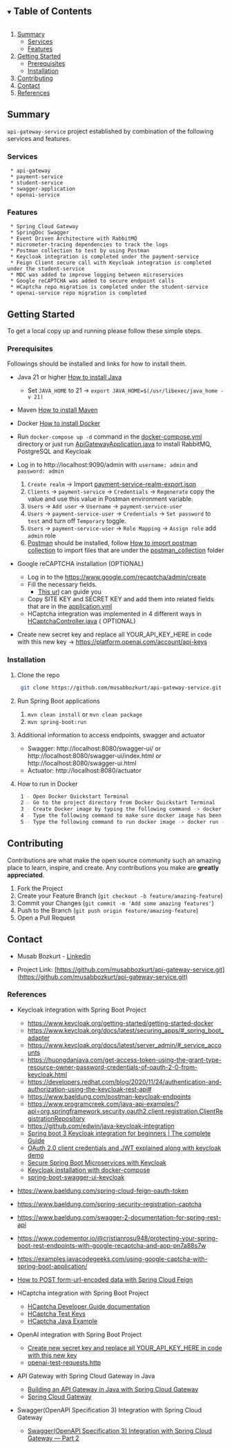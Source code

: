 <!-- TABLE OF CONTENTS -->
<details open="open">
  <summary><h2 style="display: inline-block">Table of Contents</h2></summary>
  <ol>
    <li>
      <a href="#summary">Summary</a>
      <ul>
        <li><a href="#services">Services</a></li>
        <li><a href="#features">Features</a></li>
      </ul>
    </li>
    <li>
      <a href="#getting-started">Getting Started</a>
      <ul>
        <li><a href="#prerequisites">Prerequisites</a></li>
        <li><a href="#installation">Installation</a></li>
      </ul>
    </li>
    <li><a href="#contributing">Contributing</a></li>
    <li><a href="#contact">Contact</a></li>
    <li><a href="#References">References</a></li>
  </ol>
</details>


<!-- SUMMARY -->

## Summary

`api-gateway-service` project established by combination of the following services and features.

### Services

   ```
    * api-gateway
    * payment-service
    * student-service
    * swagger-application
    * openai-service
   ```

### Features

   ```
    * Spring Cloud Gateway
    * SpringDoc Swagger
    * Event Driven Architecture with RabbitMQ
    * micrometer-tracing dependencies to track the logs
    * Postman collection to test by using Postman
    * Keycloak integration is completed under the payment-service
    * Feign Client secure call with Keycloak integration is completed under the student-service
    * MDC was added to improve logging between microservices
    * Google reCAPTCHA was added to secure endpoint calls
    * HCaptcha repo migration is completed under the student-service
    * openai-service repo migration is completed
   ```

<!-- GETTING STARTED -->

## Getting Started

To get a local copy up and running please follow these simple steps.

### Prerequisites

Followings should be installed and links for how to install them.

* Java 21 or higher [How to install Java](https://java.com/en/download/help/download_options.html)
    * Set `JAVA_HOME` to 21 -> `export JAVA_HOME=$(/usr/libexec/java_home -v 21)`
* Maven [How to install Maven](https://maven.apache.org/install.html)
* Docker [How to install Docker](https://docs.docker.com/get-docker)

* Run `docker-compose up -d` command in the [docker-compose.yml](docker-compose.yml) directory or just
  run [ApiGatewayApplication.java](api-gateway%2Fsrc%2Fmain%2Fjava%2Fcom%2Fmb%2Fapigateway%2FApiGatewayApplication.java)
  to install RabbitMQ, PostgreSQL and Keycloak

* Log in to http://localhost:9090/admin with `username: admin` and `password: admin`
    1. `Create realm` -> Import [payment-service-realm-export.json](docs%2Fkeycloak%2Fpayment-service-realm-export.json)
    2. `Clients` -> `payment-service` -> `Credentials` -> `Regenerate` copy the value and use this value in Postman
       environment variable.
    3. `Users` -> `Add user` -> `Username` -> `payment-service-user`
    4. `Users` -> `payment-service-user` -> `Credentials` -> `Set password` to `test` and turn off `Temporary` toggle.
    5. `Users` -> `payment-service-user` -> `Role Mapping` -> `Assign role` add `admin` role
    6. [Postman](https://www.postman.com/downloads/) should be installed,
       follow [How to import postman collection](https://learning.postman.com/docs/getting-started/importing-and-exporting-data/#importing-postman-data)
       to import files that are under the [postman_collection](docs%2Fpostman_collection) folder

* Google reCAPTCHA installation (OPTIONAL)
    * Log in to the https://www.google.com/recaptcha/admin/create
    * Fill the necessary fields.
        * [This url](https://examples.javacodegeeks.com/wp-content/uploads/2020/12/springboot-google-captcha-google-config-img1.jpg)
          can guide you
    * Copy SITE KEY and SECRET KEY and add them into related fields that are in
      the [application.yml](api-gateway%2Fsrc%2Fmain%2Fresources%2Fapplication.yml)
    * HCaptcha integration was implemented in 4 different ways
      in [HCaptchaController.java](student-service%2Fsrc%2Fmain%2Fjava%2Fcom%2Fmb%2Fstudentservice%2Fapi%2Fcontroller%2FHCaptchaController.java) (
      OPTIONAL)

* Create new secret key and replace all YOUR_API_KEY_HERE in code with this new
  key -> https://platform.openai.com/account/api-keys

### Installation

1. Clone the repo
   ```sh
    git clone https://github.com/musabbozkurt/api-gateway-service.git
   ```
2. Run Spring Boot applications

    1. `mvn clean install` or `mvn clean package`
    2. `mvn spring-boot:run`

3. Additional information to access endpoints, swagger and actuator

    * Swagger: http://localhost:8080/swagger-ui/ or http://localhost:8080/swagger-ui/index.html
      or http://localhost:8080/swagger-ui.html
    * Actuator: http://localhost:8080/actuator

4. How to run in Docker
   ```sh
    1 - Open Docker Quickstart Terminal
    2 - Go to the project directory from Docker Quickstart Terminal
    3 - Create Docker image by typing the following command -> docker build -t api-gateway-service-project.jar
    4 - Type the following command to make sure docker image has been created -> docker image ls
    5 - Type the following command to run docker image -> docker run -p 9090:8080 api-gateway-service-project.jar
   ```

<!-- CONTRIBUTING -->

## Contributing

Contributions are what make the open source community such an amazing place to learn, inspire, and create. Any
contributions you make are **greatly appreciated**.

1. Fork the Project
2. Create your Feature Branch (`git checkout -b feature/amazing-feature`)
3. Commit your Changes (`git commit -m 'Add some amazing features'`)
4. Push to the Branch (`git push origin feature/amazing-feature`)
5. Open a Pull Request

<!-- CONTACT -->

## Contact

* Musab Bozkurt - [Linkedin](https://tr.linkedin.com/in/musab-bozkurt-24924986)

* Project
  Link: [https://github.com/musabbozkurt/api-gateway-service.git](https://github.com/musabbozkurt/api-gateway-service.git)

<!-- REFERENCES -->

### References

* Keycloak integration with Spring Boot Project
    - https://www.keycloak.org/getting-started/getting-started-docker
    - https://www.keycloak.org/docs/latest/securing_apps/#_spring_boot_adapter
    - https://www.keycloak.org/docs/latest/server_admin/#_service_accounts
    - https://huongdanjava.com/get-access-token-using-the-grant-type-resource-owner-password-credentials-of-oauth-2-0-from-keycloak.html
    - https://developers.redhat.com/blog/2020/11/24/authentication-and-authorization-using-the-keycloak-rest-api#
    - https://www.baeldung.com/postman-keycloak-endpoints
    - https://www.programcreek.com/java-api-examples/?api=org.springframework.security.oauth2.client.registration.ClientRegistrationRepository
    - https://github.com/edwin/java-keycloak-integration
    - [Spring boot 3 Keycloak integration for beginners | The complete Guide](https://www.youtube.com/watch?v=vmEWywGzWbA)
    - [OAuth 2.0 client credentials and JWT explained along with keycloak demo](https://www.youtube.com/watch?v=V4j-cPJxRJs)
    - [Secure Spring Boot Microservices with Keycloak](https://www.youtube.com/watch?v=rcvAmBoDlLk)
    - [Keycloak installation with docker-compose](https://gruchalski.com/posts/2020-09-03-keycloak-with-docker-compose/)
    - [spring-boot-swagger-ui-keycloak](https://github.com/little-pinecone/spring-boot-swagger-ui-keycloak/tree/master)

* https://www.baeldung.com/spring-cloud-feign-oauth-token
* https://www.baeldung.com/spring-security-registration-captcha
* https://www.baeldung.com/swagger-2-documentation-for-spring-rest-api
* https://www.codementor.io/@cristianrosu948/protecting-your-spring-boot-rest-endpoints-with-google-recaptcha-and-aop-pn7a88s7w
* https://examples.javacodegeeks.com/using-google-captcha-with-spring-boot-application/
* [How to POST form-url-encoded data with Spring Cloud Feign](https://stackoverflow.com/a/44924353)

* HCaptcha integration with Spring Boot Project
    - [HCaptcha Developer Guide documentation](https://docs.hcaptcha.com/)
    - [HCaptcha Test Keys](https://docs.hcaptcha.com/#integration-testing-test-keys)
    - [HCaptcha Java Example]( https://golb.hplar.ch/2020/05/hcaptcha.html)

* OpenAI integration with Spring Boot Project
    - [Create new secret key and replace all YOUR_API_KEY_HERE in code with this new key](https://platform.openai.com/account/api-keys)
    - [openai-test-requests.http](openai-service%2Fopenai-test-requests.http)

* API Gateway with Spring Cloud Gateway in Java
    * [Building an API Gateway in Java with Spring Cloud Gateway](https://www.youtube.com/watch?v=EKoq98KqvrI)
    * [Spring Cloud Gateway](https://docs.spring.io/spring-cloud-gateway/reference/index.html)

* Swagger(OpenAPI Specification 3) Integration with Spring Cloud Gateway
    * [Swagger(OpenAPI Specification 3) Integration with Spring Cloud Gateway — Part 2](https://medium.com/@pubuduc.14/swagger-openapi-specification-3-integration-with-spring-cloud-gateway-part-2-1d670d4ab69a)
